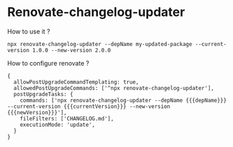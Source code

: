 # Renovate-changelog-updater

How to use it ?
```
npx renovate-changelog-updater --depName my-updated-package --current-version 1.0.0 --new-version 2.0.0
```

How to configure renovate ?
```
{
  allowPostUpgradeCommandTemplating: true,
  allowedPostUpgradeCommands: ['^npx renovate-changelog-updater'],
  postUpgradeTasks: {
    commands: ['npx renovate-changelog-updater --depName {{{depName}}} --current-version {{{currentVersion}}} --new-version {{{newVersion}}}'],
    fileFilters: ['CHANGELOG.md'],
    executionMode: 'update',
  }
}
```